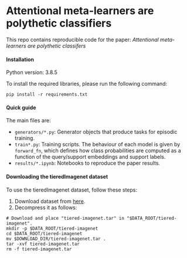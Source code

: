 # Attentional meta-learners are polythetic classifiers

This repo contains reproducible code for the paper: _Attentional meta-learners are polythetic classifers_

#### Installation
Python version: 3.8.5

To install the required libraries, please run the following command:
```
pip install -r requirements.txt
```


#### Quick guide

The main files are:
- `generators/*.py`: Generator objects that produce tasks for episodic training.
- `train*.py`: Training scripts. The behaviour of each model is given by `forward_fn`, which defines how class probabilities are computed as a function of the query/support embeddings and support labels.
- `results/*.ipynb`: Notebooks to reproduce the paper results.

#### Downloading the tieredImagenet dataset

To use the tieredImagenet dataset, follow these steps:
1. Download dataset from [here](https://drive.google.com/open?id=1g1aIDy2Ar_MViF2gDXFYDBTR-HYecV07).
2. Decompress it as follows:
```
# Download and place "tiered-imagenet.tar" in "$DATA_ROOT/tiered-imagenet".
mkdir -p $DATA_ROOT/tiered-imagenet
cd $DATA_ROOT/tiered-imagenet
mv $DOWNLOAD_DIR/tiered-imagenet.tar .
tar -xvf tiered-imagenet.tar
rm -f tiered-imagenet.tar
```
